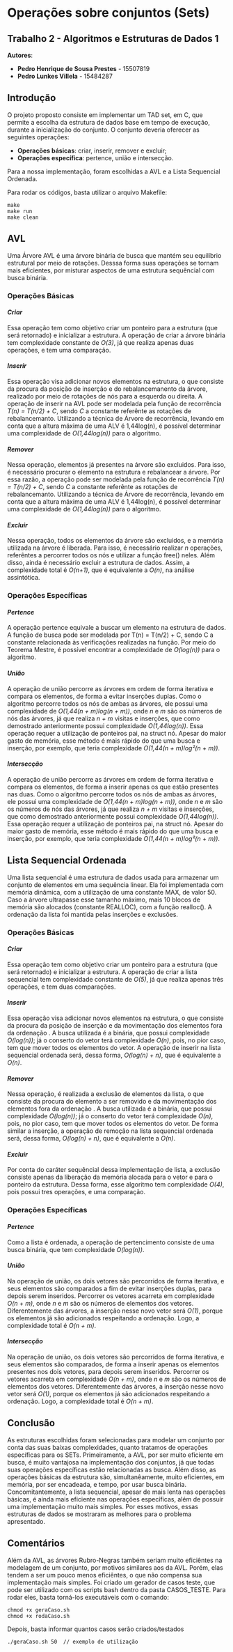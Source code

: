 # Operações sobre conjuntos (Sets)
## Trabalho 2 - Algoritmos e Estruturas de Dados 1

**Autores**:
- **Pedro Henrique de Sousa Prestes** - 15507819
- **Pedro Lunkes Villela** - 15484287

## Introdução

O projeto proposto consiste em implementar um TAD set, em C, que permite a escolha da estrutura de dados base em tempo de execução, durante a inicialização do conjunto. O conjunto deveria oferecer as seguintes operações:
- **Operações básicas**: criar, inserir, remover e excluir;
- **Operações específica**: pertence, união e intersecção.

Para a nossa implementação, foram escolhidas a AVL e a Lista Sequencial Ordenada. 

Para rodar os códigos, basta utilizar o arquivo Makefile:
```
make
make run
make clean
```


## AVL
Uma Árvore AVL é uma árvore binária de busca que mantém seu equilíbrio estrutural por meio de rotações. Desssa forma suas operações se tornam mais eficientes, por misturar aspectos de uma estrutura sequêncial com busca binária.

### Operações Básicas
#### *Criar*
Essa operação tem como objetivo criar um ponteiro para a estrutura (que será retornado) e inicializar a estrutura. A operação de criar a árvore binária tem complexidade constante de *O(3)*, já que realiza apenas duas operações, e tem uma comparação.
#### *Inserir*
Essa operação visa adicionar novos elementos na estrutura, o que consiste da procura da posição de inserção e do rebalancemanento da árvore, realizado por meio de rotações de nós para a esquerda ou direita. A operação de inserir na AVL pode ser modelada pela função de recorrência *T(n) = T(n/2) + C*, sendo *C* a constante referênte as rotações de rebalancemanto. Utilizando a técnica de Árvore de recorrência, levando em conta que a altura máxima de uma ALV é 1,44log(n), é possível determinar uma complexidade de *O(1,44log(n))* para o algoritmo.
#### *Remover*
Nessa operação, elementos já presentes na árvore são excluidos. Para isso, é necessário procurar o elemento na estrutura e rebalancear a árvore. Por essa razão, a operação pode ser modelada pela função de recorrência *T(n) = T(n/2) + C*, sendo *C* a constante referênte as rotações de rebalancemanto. Utilizando a técnica de Árvore de recorrência, levando em conta que a altura máxima de uma ALV é 1,44log(n), é possível determinar uma complexidade de *O(1,44log(n))* para o algoritmo.
#### *Excluir*
Nessa operação, todos os elementos da árvore são excluidos, e a memória utilizada na árvore é liberada. Para isso, é necessário realizar *n* operações, referêntes a percorrer todos os nós e utilizar a função free() neles. Além disso, ainda é necessário excluir a estrutura de dados. Assim, a complexidade total é *O(n+1)*, que é equivalente a *O(n)*, na análise assintótica.

### Operações Específicas
#### *Pertence*
A operação pertence equivale a buscar um elemento na estrutura de dados. A função de busca pode ser modelada por T(n) = T(n/2) + C, sendo C a constante relacionada às verificações realizadas na função. Por meio do Teorema Mestre, é possível encontrar a complexidade de *O(log(n))* para o algoritmo.
#### *União*
A operação de união percorre as árvores em ordem de forma iterativa e compara os elementos, de forma a evitar inserções duplas. Como o algoritmo percorre todos os nós de ambas as árvores, ele possui uma complexidade de *O(1,44(n + m)log(n + m))*, onde *n* e *m* são os números de nós das árvores, já que realiza *n + m* visitas e inserções, que como demostrado anteriormente possui complexidade *O(1,44log(n))*.
Essa operação requer a utilização de ponteiros pai, na struct nó. Apesar do maior gasto de memória, esse método é mais rápido do que uma busca e inserção, por exemplo, que teria complexidade *O(1,44(n + m)log²(n + m))*.
#### *Intersecção*
A operação de união percorre as árvores em ordem de forma iterativa e compara os elementos, de forma a inserir apenas os que estão presentes nas duas. Como o algoritmo percorre todos os nós de ambas as árvores, ele possui uma complexidade de *O(1,44(n + m)log(n + m))*, onde *n* e *m* são os números de nós das árvores, já que realiza *n + m* visitas e inserções, que como demostrado anteriormente possui complexidade *O(1,44log(n))*.
Essa operação requer a utilização de ponteiros pai, na struct nó. Apesar do maior gasto de memória, esse método é mais rápido do que uma busca e inserção, por exemplo, que teria complexidade *O(1,44(n + m)log²(n + m))*.

## Lista Sequencial Ordenada
Uma lista sequencial é uma estrutura de dados usada para armazenar um conjunto de elementos em uma sequência linear. Ela foi implementada com memória dinâmica, com a utilização de uma constante MAX, de valor 50. Caso a árvore ultrapasse esse tamanho máximo, mais 10 blocos de memória são alocados (constante REALLOC), com a função realloc(). A ordenação da lista foi mantida pelas inserções e exclusões.

### Operações Básicas
#### *Criar*
Essa operação tem como objetivo criar um ponteiro para a estrutura (que será retornado) e inicializar a estrutura. A operação de criar a lista sequencial tem complexidade constante de *O(5)*, já que realiza apenas três operações, e tem duas comparações.
#### *Inserir*
Essa operação visa adicionar novos elementos na estrutura, o que consiste da procura da posição de inserção e da movimentação dos elementos fora da ordenação . A busca utilizada é a binária, que possui complexidade *O(log(n))*; já o conserto do vetor terá complexidade *O(n)*, pois, no pior caso, tem que mover todos os elementos do vetor. A operação de inserir na lista sequencial ordenada será, dessa forma, *O(log(n) + n)*, que é equivalente a *O(n)*.
#### *Remover*
Nessa operação, é realizada a exclusão de elementos da lista, o que consiste da procura do elemento a ser removido e da movimentação dos elementos fora da ordenação . A busca utilizada é a binária, que possui complexidade *O(log(n))*; já o conserto do vetor terá complexidade *O(n)*, pois, no pior caso, tem que mover todos os elementos do vetor. De forma similar a inserção, a operação de remoção na lista sequencial ordenada será, dessa forma, *O(log(n) + n)*, que é equivalente a *O(n)*.
#### *Excluir*
Por conta do caráter sequêncial dessa implementação de lista, a exclusão consiste apenas da liberação da memória alocada para o vetor e para o ponteiro da estrutura. Dessa forma, esse algoritmo tem complexidade *O(4)*, pois possui tres operações, e uma comparação.

### Operações Específicas
#### *Pertence*
Como a lista é ordenada, a operação de pertencimento consiste de uma busca binária, que tem complexidade *O(log(n))*.
#### *União*
Na operação de união, os dois vetores são percorridos de forma iterativa, e seus elementos são comparados a fim de evitar inserções duplas, para depois serem inseridos. Percorrer os vetores acarreta em complexidade *O(n + m)*, onde *n* e *m* são os números de elementos dos vetores. Diferentemente das árvores, a inserção nesse novo vetor será *O(1)*, porque os elementos já são adicionados respeitando a ordenação. Logo, a complexidade total é *O(n + m)*.
#### *Intersecção*
Na operação de união, os dois vetores são percorridos de forma iterativa, e seus elementos são comparados, de forma a inserir apenas os elementos presentes nos dois vetores, para depois serem inseridos. Percorrer os vetores acarreta em complexidade *O(n + m)*, onde *n* e *m* são os números de elementos dos vetores. Diferentemente das árvores, a inserção nesse novo vetor será *O(1)*, porque os elementos já são adicionados respeitando a ordenação. Logo, a complexidade total é *O(n + m)*.
    

## Conclusão
As estruturas escolhidas foram selecionadas para modelar um conjunto por conta das suas baixas complexidades, quanto tratamos de operações específicas para os SETs. Primeiramente, a AVL, por ser muito eficiente em busca, é muito vantajosa na implementação dos conjuntos, já que todas suas operações específicas estão relacionadas as busca. Além disso, as operações básicas da estrutura são, simultanêamente, muito eficientes, em memória, por ser encadeada, e tempo, por usar busca binária. Concomitantemente, a lista sequencial, apesar de mais lenta nas operações básicas, é ainda mais eficiente nas operações específicas, além de possuir uma implementação muito mais simples. Por esses motivos, essas estruturas de dados se mostraram as melhores para o problema apresentado.

## Comentários
Além da AVL, as árvores Rubro-Negras também seriam muito eficiêntes na modelagem de um conjunto, por motivos similares aos da AVL. Porém, elas tendem a ser um pouco menos eficiêntes, o que não compensa sua implementação mais simples.
Foi criado um gerador de casos teste, que pode ser utilizado com os scripts bash dentro da pasta CASOS_TESTE. Para rodar eles, basta torná-los executáveis com o comando:

```
chmod +x geraCaso.sh
chmod +x rodaCaso.sh
```

Depois, basta informar quantos casos serão criados/testados
```
./geraCaso.sh 50  // exemplo de utilização
```
